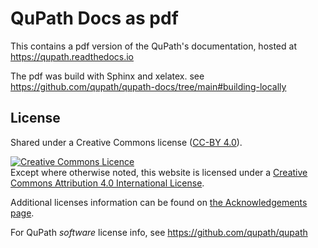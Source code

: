 # QuPath Docs as pdf

This contains a pdf version of the QuPath's documentation, hosted at https://qupath.readthedocs.io

The pdf was build with Sphinx and xelatex. see https://github.com/qupath/qupath-docs/tree/main#building-locally

## License

Shared under a Creative Commons license ([CC-BY 4.0](https://creativecommons.org/licenses/by/4.0/)).

<a rel="license" href="http://creativecommons.org/licenses/by/4.0/"><img alt="Creative Commons Licence" style="border-width:0" src="https://i.creativecommons.org/l/by/4.0/88x31.png" /></a><br />Except where otherwise noted, this website is licensed under a <a rel="license" href="http://creativecommons.org/licenses/by/4.0/">Creative Commons Attribution 4.0 International License</a>.

Additional licenses information can be found on [the Acknowledgements page](https://qupath.readthedocs.io/en/stable/docs/intro/acknowledgements.html).

For QuPath *software* license info, see https://github.com/qupath/qupath
